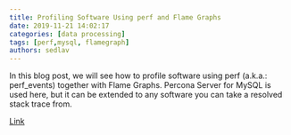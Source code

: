 ```yaml
---
title: Profiling Software Using perf and Flame Graphs
date: 2019-11-21 14:02:17
categories: [data processing]
tags: [perf,mysql, flamegraph]
authors: sedlav
---
```


In this blog post, we will see how to profile software using perf (a.k.a.: perf\_events) together with Flame Graphs. Percona Server for MySQL is used here, but it can be extended to any software you can take a resolved stack trace from.

[Link](https://www.percona.com/blog/2019/11/20/profiling-software-using-perf-and-flame-graphs/)
